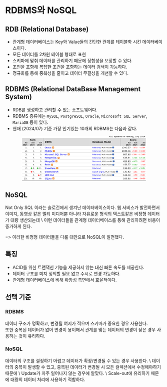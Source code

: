 # RDBMS와 NoSQL

## RDB (Relational Database)

- 관계형 데이터베이스는 Key와 Value들의 간단한 관계를 테이블화 시킨 데이터베이스이다.
- 모든 데이터를 2차원 테이블 형태로 표현
- 스키마에 맞춰 데이터를 관리하기 때문에 정합성을 보장할 수 있다.
- 조인을 포함해 복잡한 조건을 포함하는 데이터 검색이 가능하다.
- 정규화를 통해 중복성을 줄이고 데이터 무결성을 개선할 수 있다.

## RDBMS (Relational DataBase Management System)

- RDB를 생성하고 관리할 수 있는 소프트웨어다.
- RDBMS 종류에는 `MySQL`, `PostgreSQL`, `Oracle`, `Microsoft SQL Server`, `MariaDB` 등이 있다.
- 현재 (2024/07) 기준 가장 인기있는 10개의 RDBMS는 다음과 같다.

<div align='center'>
    <img src="image/rdb_ranking.png" width="400px">
</div>

## NoSQL
Not Only SQL 이라는 슬로건에서 생겨난 데이터베이스이다.
웹 서비스가 발전하면서 이미지, 동영상 같은 멀티 미디어뿐 아니라 자유로운 형식의 텍스트같은 비정형 데이터가 대량 생산되는데 \ 
이런 데이터들을 관계형 데이터베이스를 통해 관리하려면 비용이 증가하게 된다.

=> 이러한 비정형 데이터들을 다룰 대안으로 NoSQL이 발전했다.

## 특징
- ACID를 위한 트랜잭션 기능을 제공하지 않는 대신 빠른 속도를 제공한다.
- 데이터 구조를 미지 정의할 필요 없고 수시로 변경 가능하다.
- 관계형 데이터베이스에 비해 확장성 측면에서 효율적이다.

## 선택 기준

### RDBMS
데이터 구조가 명확하고, 변경될 여지가 적으며 스키마가 중요한 경우 사용한다. \
또한 중복된 데이터가 없어 변경이 용이해서 관계를 맺는 데이터의 변경이 잦은 경우 사용하는 것이 유리하다.
### NoSQL
데이터의 구조를 결정하기 어렵고 데이터가 확장/변경될 수 있는 경우 사용한다. \ 
데이터의 중복이 발생할 수 있고, 중복된 데이터가 변경될 시 모든 컬렉션에서 수정해야하기 때문에 \ 
Update가 자주 일어나지 않는 경우에 알맞다. \ 
Scale-out에 유리하기 때문에 대량의 데이터 처리에 사용하기 적합하다.
